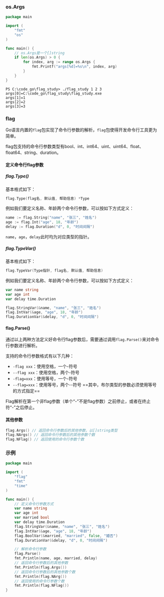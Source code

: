 ### os.Args
```Go
package main

import (
	"fmt"
	"os"
)

func main() {
	// os.Args是一个[]string
	if len(os.Args) > 0 {
		for index, arg := range os.Args {
			fmt.Printf("args[%d]=%s\n", index, arg)
		}
	}
}
```
```
PS C:\code_go\flag_study> ./flag_study 1 2 3
args[0]=C:\code_go\flag_study\flag_study.exe
args[1]=1
args[2]=2
args[3]=3
```


### flag
Go语言内置的`flag`包实现了命令行参数的解析，`flag`包使得开发命令行工具更为简单。

flag包支持的命令行参数类型有bool、int、int64、uint、uint64、float、float64、string、duration。

#### 定义命令行flag参数
##### flag.Type()
基本格式如下：
```Go
flag.Type(flag名, 默认值, 帮助信息) *Type
```
例如我们要定义名称、年龄两个命令行参数，可以按如下方式定义：
```Go
name := flag.String("name", "张三", "姓名")
age := flag.Int("age", 18, "年龄")
delay := flag.Duration("d", 0, "时间间隔")
```
`name`，`age`，`delay`此时均为对应类型的指针。

##### flag.TypeVar()
基本格式如下：
```Go
flag.TypeVar(Type指针, flag名, 默认值, 帮助信息)
```
例如我们要定义名称、年龄两个命令行参数，可以按如下方式定义：
```Go
var name string
var age int
var delay time.Duration

flag.StringVar(&name, "name", "张三", "姓名")
flag.IntVar(&age, "age", 18, "年龄")
flag.DurationVar(&delay, "d", 0, "时间间隔")
```

#### flag.Parse()
通过以上两种方法定义好命令行flag参数后，需要通过调用`flag.Parse()`来对命令行参数进行解析。

支持的命令行参数格式有以下几种：
- `-flag xxx`：使用空格，一个-符号
- `--flag xxx`：使用空格，两个-符号
- `-flag=xxx`：使用等号，一个-符号
- `--flag=xxx`：使用等号，两个--符号
==其中，布尔类型的参数必须使用等号的方式指定==

Flag解析在第一个非flag参数（单个“-”不是flag参数）之前停止，或者在终止符“-”之后停止。

#### 其他参数
```Go
flag.Args() // 返回命令行参数后的其他参数，以[]string类型
flag.NArgs() // 返回命令行参数后的其他参数个数
flag.NFlag() // 返回使用的命令行参数个数
```

### 示例
```Go
package main

import (
	"flag"
	"fmt"
	"time"
)

func main() {
	// 定义命令行参数方式
	var name string
	var age int
	var married bool
	var delay time.Duration
	flag.StringVar(&name, "name", "张三", "姓名")
	flag.IntVar(&age, "age", 18, "年龄")
	flag.BoolVar(&married, "married", false, "婚否")
	flag.DurationVar(&delay, "d", 0, "时间间隔")

	// 解析命令行参数
	flag.Parse()
	fmt.Println(name, age, married, delay)
	// 返回命令行参数后的其他参数
	fmt.Println(flag.Args())
	// 返回命令行参数后的其他参数个数
	fmt.Println(flag.NArg())
	// 返回使用的命令行参数个数
	fmt.Println(flag.NFlag())
}
```